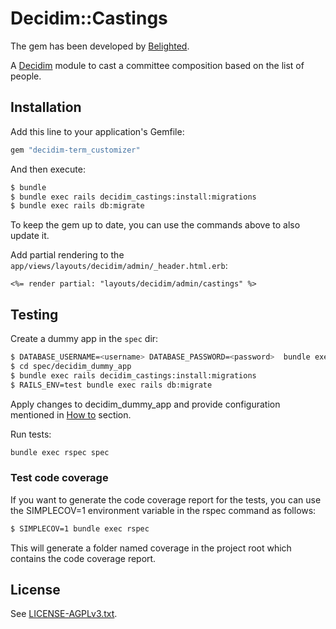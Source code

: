 # Decidim::Castings

The gem has been developed by [Belighted](https://www.belighted.com/).

A [Decidim](https://github.com/decidim/decidim) module to cast a committee composition based on the list of people.

## Installation

Add this line to your application's Gemfile:

```ruby
gem "decidim-term_customizer"
```

And then execute:

```bash
$ bundle
$ bundle exec rails decidim_castings:install:migrations
$ bundle exec rails db:migrate
```

To keep the gem up to date, you can use the commands above to also update it.

Add partial rendering to the `app/views/layouts/decidim/admin/_header.html.erb`:
```
<%= render partial: "layouts/decidim/admin/castings" %>
```

## Testing

Create a dummy app in the `spec` dir:
```bash
$ DATABASE_USERNAME=<username> DATABASE_PASSWORD=<password>  bundle exec rake decidim:generate_external_test_app
$ cd spec/decidim_dummy_app
$ bundle exec rails decidim_castings:install:migrations
$ RAILS_ENV=test bundle exec rails db:migrate
```

Apply changes to decidim_dummy_app and provide configuration mentioned in [How to](#how-to-install) section.

Run tests:

```bash
bundle exec rspec spec
```

### Test code coverage

If you want to generate the code coverage report for the tests, you can use the SIMPLECOV=1
environment variable in the rspec command as follows:

```bash
$ SIMPLECOV=1 bundle exec rspec
```

This will generate a folder named coverage in the project root which contains the code coverage report.


## License

See [LICENSE-AGPLv3.txt](LICENSE-AGPLv3.txt).
